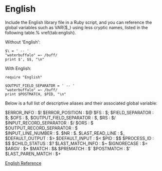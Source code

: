 # English

Include the English library file in a Ruby script, and you can reference the
global variables such as VAR{$_} using less cryptic names, listed in the
following table.% vref{tab:english}.

Without 'English':

    $\ = ' -- '
    "waterbuffalo" =~ /buff/
    print $', $$, "\n"

With English:

    require "English"

    $OUTPUT_FIELD_SEPARATOR = ' -- '
    "waterbuffalo" =~ /buff/
    print $POSTMATCH, $PID, "\n"

Below is a full list of descriptive aliases and their associated global
variable:

$ERROR_INFO
:   $!
$ERROR_POSITION
:   $@
$FS
:   $;
$FIELD_SEPARATOR
:   $;
$OFS
:   $,
$OUTPUT_FIELD_SEPARATOR
:   $,
$RS
:   $/
$INPUT_RECORD_SEPARATOR
:   $/
$ORS
:   $\
$OUTPUT_RECORD_SEPARATOR
:   $\
$INPUT_LINE_NUMBER
:   $.
$NR
:   $.
$LAST_READ_LINE
:   $_
$DEFAULT_OUTPUT
:   $>
$DEFAULT_INPUT
:   $<
$PID
:   $$
$PROCESS_ID
:   $$
$CHILD_STATUS
:   $?
$LAST_MATCH_INFO
:   $~
$IGNORECASE
:   $=
$ARGV
:   $*
$MATCH
:   $&
$PREMATCH
:   $`
$POSTMATCH
:   $'
$LAST_PAREN_MATCH
:   $+


[English Reference](https://ruby-doc.org/stdlib-2.5.0/libdoc/English/rdoc/English.html)
